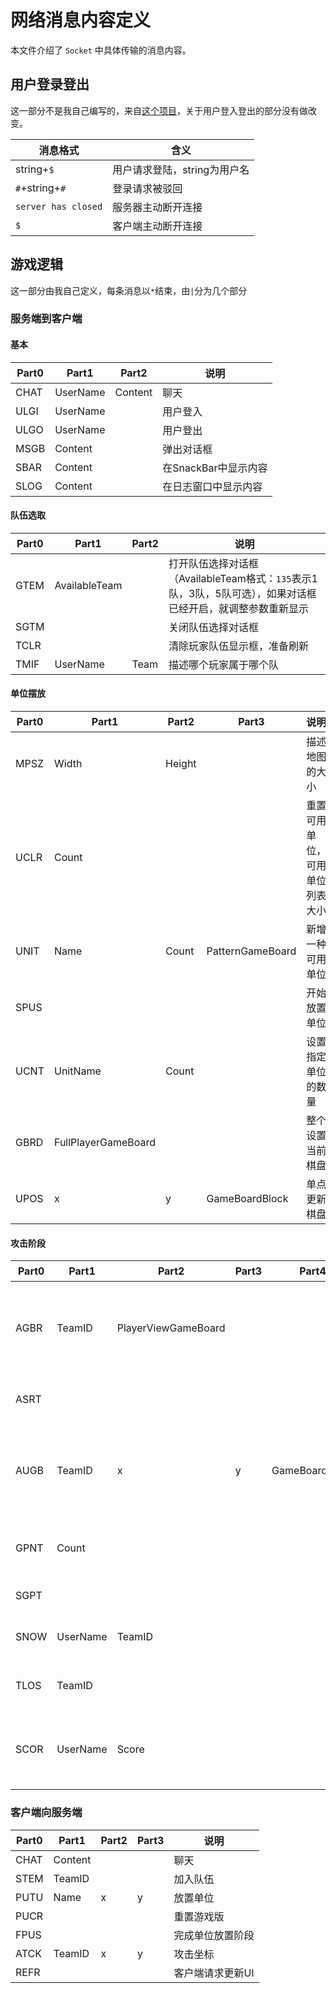 # 网络消息内容定义

本文件介绍了 `Socket` 中具体传输的消息内容。

## 用户登录登出

这一部分不是我自己编写的，来自[这个项目](https://github.com/yinyoupoet/chatRoomTest)，关于用户登入登出的部分没有做改变。

| 消息格式 | 含义 |
|---------|------|
| string+`$`|用户请求登陆，string为用户名|
| `#`+string+`#`|登录请求被驳回|
| `server has closed`|服务器主动断开连接|
| `$`|客户端主动断开连接|

## 游戏逻辑

这一部分由我自己定义，每条消息以`*`结束，由`|`分为几个部分

### 服务端到客户端

#### 基本

|Part0|Part1|Part2|说明|
|-|-|-|-|
|CHAT|UserName|Content|聊天
|ULGI|UserName||用户登入
|ULGO|UserName||用户登出
|MSGB|Content||弹出对话框
|SBAR|Content||在SnackBar中显示内容
|SLOG|Content||在日志窗口中显示内容

#### 队伍选取

|Part0|Part1|Part2|说明|
|-|-|-|-|
|GTEM|AvailableTeam||打开队伍选择对话框（AvailableTeam格式：`135`表示1队，3队，5队可选），如果对话框已经开启，就调整参数重新显示
|SGTM|||关闭队伍选择对话框
|TCLR|||清除玩家队伍显示框，准备刷新
|TMIF|UserName|Team|描述哪个玩家属于哪个队

#### 单位摆放

|Part0|Part1|Part2|Part3|说明|
|-|-|-|-|-|
|MPSZ|Width|Height||描述地图的大小
|UCLR|Count|||重置可用单位，可用单位列表大小
|UNIT|Name|Count|PatternGameBoard|新增一种可用单位
|SPUS||||开始放置单位
|UCNT|UnitName|Count||设置指定单位的数量
|GBRD|FullPlayerGameBoard|||整个设置当前棋盘
|UPOS|x|y|GameBoardBlock|单点更新棋盘

#### 攻击阶段

|Part0|Part1|Part2|Part3|Part4|说明|
|-|-|-|-|-|-|
|AGBR|TeamID|PlayerViewGameBoard|||整个设置某个队伍的棋盘
|ASRT|||||开始攻击阶段
|AUGB|TeamID|x|y|GameBoardBlock|单点更新某个队伍的棋盘
|GPNT|Count||||允许开火Count次
|SGPT|||||停止开火
|SNOW|UserName|TeamID|||现在轮到谁走
|TLOS|TeamID||||某个队伍输了
|SCOR|UserName|Score|||修改某个玩家的分数

### 客户端向服务端

|Part0|Part1|Part2|Part3|说明|
|-|-|-|-|-|
|CHAT|Content|||聊天
|STEM|TeamID|||加入队伍
|PUTU|Name|x|y|放置单位
|PUCR||||重置游戏版
|FPUS||||完成单位放置阶段
|ATCK|TeamID|x|y|攻击坐标
|REFR||||客户端请求更新UI
